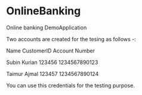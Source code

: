 # OnlineBanking
Online banking DemoApplication



Two accounts are  created for the tesing as follows -:

Name                   CustomerID           Account Number

Subin Kurian         123456                 1234567890123

Taimur Ajmal         123457                 1234567890124


You can use this credentials for the testing purpose. 
